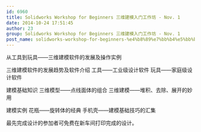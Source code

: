 ```yaml
---
id: 6960
title: Solidworks Workshop for Beginners 三维建模入门工作坊 - Nov. 1
date: 2014-10-24 17:51:45
author: 23
group: Solidworks Workshop for Beginners 三维建模入门工作坊 - Nov. 1
post_name: solidworks-workshop-for-beginners-%e4%b8%89%e7%bb%b4%e5%bb%ba%e6%a8%a1%e5%85%a5%e9%97%a8%e5%b7%a5%e4%bd%9c%e5%9d%8a-nov-1
---
```


从工具到玩具——三维建模软件的发展及操作实例

三维建模软件的发展趋势及软件介绍
工具——工业级设计软件
玩具——家庭级设计软件

建模基础知识
三维模型——点线面体的组合
三维建模——堆积、去除、展开的妙用

建模实例
花瓶——旋转体的经典
手机壳——建模基础技巧的汇集

最先完成设计的参加者可免费在新车间打印完成的设计。